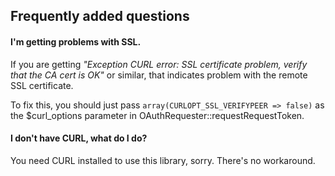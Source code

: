 ## Frequently added questions

#### I'm getting problems with SSL.
If you are getting *"Exception CURL error: SSL certificate problem, verify that the CA cert is OK"* or similar, that indicates problem with the remote SSL certificate.

To fix this, you should just pass `array(CURLOPT_SSL_VERIFYPEER => false)` as the $curl_options parameter in OAuthRequester::requestRequestToken.

#### I don't have CURL, what do I do?
You need CURL installed to use this library, sorry. There's no workaround.